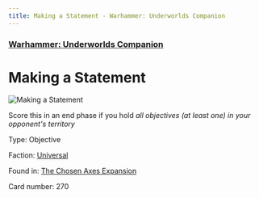 ```yaml
---
title: Making a Statement - Warhammer: Underworlds Companion
---
```


### [Warhammer: Underworlds Companion](https://guidokessels.github.io/wh-underworlds)

  

# Making a Statement

![Making a Statement](https://warhammerunderworlds.com/wp-content/uploads/sites/6/2018/02/270_ENG.png)

Score this in an end phase if you hold <i>all objectives (at least one) in your opponent's territory</i>

Type: Objective

Faction: [Universal](https://guidokessels.github.io/wh-underworlds/factions/universal)

Found in: [The Chosen Axes Expansion](https://guidokessels.github.io/wh-underworlds/locations/the-chosen-axes-expansion)

Card number: 270
